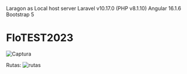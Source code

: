 Laragon as  Local host server
Laravel v10.17.0 (PHP v8.1.10)
Angular 16.1.6 
Bootstrap 5

# FloTEST2023
![Captura](https://github.com/redkommie/FloTEST2023/assets/11892725/16a6169a-9292-403c-bfee-52bb6d213ad6)

Rutas:
![rutas](https://github.com/redkommie/FloTEST2023/assets/11892725/f1a71631-52a8-4948-8ca9-915ec41f0c16)
